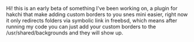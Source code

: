 Hi! this is an early beta of something I've been working on, a plugin for hakchi that make adding custom borders to you snes mini easier, right now it only redirects folders via symbolic link in freebsd, which means after running my code you can just add your custom borders to the /usr/shared/backgrounds and they will show up.
